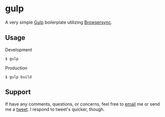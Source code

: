 # gulp
A very simple [Gulp](http://gulpjs.com/) boilerplate utilizing [Browsersync](https://browsersync.io/).

## Usage

Development

```
$ gulp
```

Production

```
$ gulp build
```

## Support
If have any comments, questions, or concerns, feel free to [email](mailto:hi@mtk.me) me or send me a [tweet](http://twitter.com/_mkos).  I respond to tweet's quicker, though.